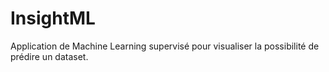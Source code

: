 # InsightML
 Application de Machine Learning supervisé pour visualiser la possibilité de prédire un dataset. 
